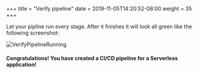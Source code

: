+++
title = "Verify pipeline"
date = 2019-11-05T14:20:52-08:00
weight = 35
+++

Let your pipline run every stage. After it finishes it will look all green like the following screenshot:

![VerifyPipelineRunning](/images/chapter4/screenshot-pipeline-verify-3.png)

#### Congratulations! You have created a CI/CD pipeline for a Serverless application!